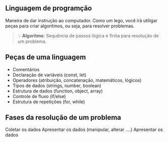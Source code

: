 
## Linguagem de programção

Maneira de dar instrução ao computador.
Como um lego, você irá utiligar peças para criar algoritmos, ou seja, para resolver problemas.

> 💡 **Algoritmo**: Sequência de passos lógica e finita para resolução de um problema.

## Peças de uma linguagem

- Comentários
- Declaração de variáveis (const, let)
- Operadores (atribuição, concatenação, matemáticos, lógicos)
- Tipos de dados (strings, number, boolean)
- Estrutura de dados (function, object, array)
- Controle de fluxo (if/else)
- Estrutura de repetições (for, while)

## Fases da resolução de um problema

Coletar os dados
Apresentar os dados (manipular, alterar ....)
Apresentar os dados